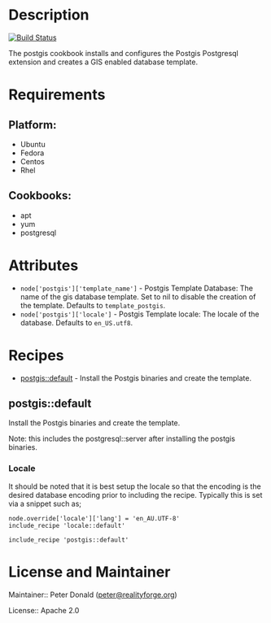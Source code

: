 # Description

[![Build Status](https://secure.travis-ci.org/realityforge/chef-postgis.png?branch=master)](http://travis-ci.org/realityforge/chef-postgis)

The postgis cookbook installs and configures the Postgis Postgresql extension and creates a GIS enabled database template.

# Requirements

## Platform:

* Ubuntu
* Fedora
* Centos
* Rhel

## Cookbooks:

* apt
* yum
* postgresql

# Attributes

* `node['postgis']['template_name']` - Postgis Template Database: The name of the gis database template. Set to nil to disable the creation of the template. Defaults to `template_postgis`.
* `node['postgis']['locale']` - Postgis Template locale: The locale of the database. Defaults to `en_US.utf8`.

# Recipes

* [postgis::default](#postgisdefault) - Install the Postgis binaries and create the template.

## postgis::default

Install the Postgis binaries and create the template.

Note: this includes the postgresql::server after installing the postgis binaries.

### Locale

It should be noted that it is best setup the locale so that
the encoding is the desired database encoding prior to including
the recipe. Typically this is set via a snippet such as;

    node.override['locale']['lang'] = 'en_AU.UTF-8'
    include_recipe 'locale::default'

    include_recipe 'postgis::default'


# License and Maintainer

Maintainer:: Peter Donald (<peter@realityforge.org>)

License:: Apache 2.0
